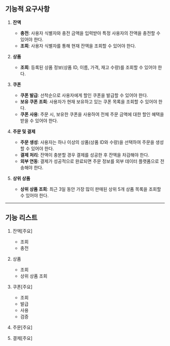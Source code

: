 ## 기능적 요구사항
1. **잔액**
    - **충전**: 사용자 식별자와 충전 금액을 입력받아 특정 사용자의 잔액을 충전할 수 있어야 한다.
    - **조회**: 사용자 식별자를 통해 현재 잔액을 조회할 수 있어야 한다.

2. **상품**
    - **조회**: 등록된 상품 정보(상품 ID, 이름, 가격, 재고 수량)를 조회할 수 있어야 한다.

3. **쿠폰**
    - **쿠폰 발급**: 선착순으로 사용자에게 할인 쿠폰을 발급할 수 있어야 한다.
    - **보유 쿠폰 조회**: 사용자가 현재 보유하고 있는 쿠폰 목록을 조회할 수 있어야 한다.
    - **쿠폰 사용**: 주문 시, 보유한 쿠폰을 사용하여 전체 주문 금액에 대한 할인 혜택을 받을 수 있어야 한다.

4. **주문 및 결제**
    - **주문 생성**: 사용자는 하나 이상의 상품(상품 ID와 수량)을 선택하여 주문을 생성할 수 있어야 한다.
    - **결제 처리**: 잔액이 충분할 경우 결제를 성공한 후 잔액을 차감해야 한다.
    - **외부 연동**: 결제가 성공적으로 완료되면 주문 정보를 외부 데이터 플랫폼으로 전송해야 한다.

5. **상위 상품**
    - **상위 상품 조회**: 최근 3일 동안 가장 많이 판매된 상위 5개 상품 목록을 조회할 수 있어야 한다.


---------
## 기능 리스트
1. 잔액[주요]
   - 조회
   - 충전

2. 상품
   - 조회
   - 상위 상품 조회

3. 쿠폰[주요]
   - 조회
   - 발급
   - 사용
   - 검증

4. 주문[주요]

5. 결제[주요]